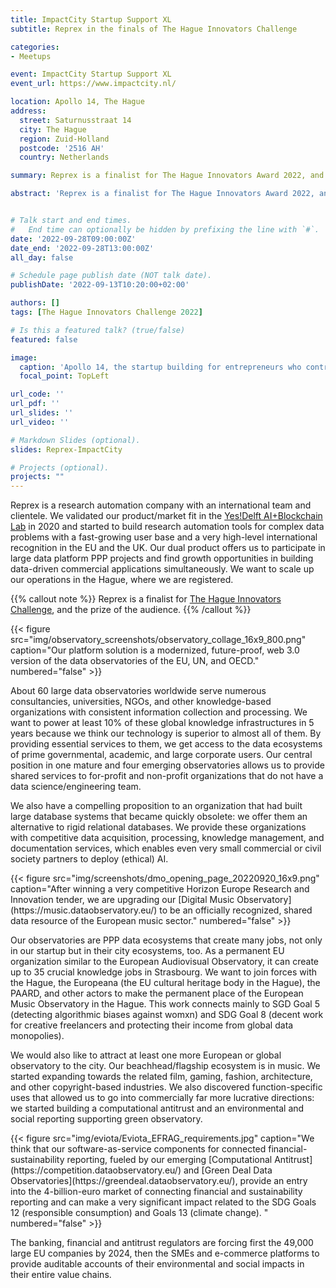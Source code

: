 ```yaml
---
title: ImpactCity Startup Support XL
subtitle: Reprex in the finals of The Hague Innovators Challenge

categories:
- Meetups

event: ImpactCity Startup Support XL
event_url: https://www.impactcity.nl/

location: Apollo 14, The Hague
address:
  street: Saturnusstraat 14
  city: The Hague
  region: Zuid-Holland
  postcode: '2516 AH'
  country: Netherlands

summary: Reprex is a finalist for The Hague Innovators Award 2022, and the prize of the audience, in the startup category with our respectable competitors, Sibö, WECO, STHRIVE and ECOBLOQ.

abstract: 'Reprex is a finalist for The Hague Innovators Award 2022, and the prize of the audience, in the startup category with our respectable competitors, Sibö, WECO, STHRIVE and ECOBLOQ.'


# Talk start and end times.
#   End time can optionally be hidden by prefixing the line with `#`.
date: '2022-09-28T09:00:00Z'
date_end: '2022-09-28T13:00:00Z'
all_day: false

# Schedule page publish date (NOT talk date).
publishDate: '2022-09-13T10:20:00+02:00'

authors: []
tags: [The Hague Innovators Challenge 2022]

# Is this a featured talk? (true/false)
featured: false

image:
  caption: 'Apollo 14, the startup building for entrepreneurs who contribute to a better world through technological and social innovations.'
  focal_point: TopLeft

url_code: ''
url_pdf: ''
url_slides: ''
url_video: ''

# Markdown Slides (optional).
slides: Reprex-ImpactCity

# Projects (optional).
projects: ""
---
```



Reprex is a research automation company with an international team and clientele. We validated our product/market fit in the [Yes!Delft AI+Blockchain Lab](http://localhost:4321/post/2020-09-25-yesdelft-validation/) in 2020 and started to build research automation tools for complex data problems with a fast-growing user base and a very high-level international recognition in the EU and the UK. Our dual product offers us to participate in large data platform PPP projects and find growth opportunities in building data-driven commercial applications simultaneously. We want to scale up our operations in the Hague, where we are registered.

{{% callout note %}}
Reprex is a finalist for [The Hague Innovators Challenge](https://www.impactcity.nl/en/service/the-hague-innovators-challenge/), and the prize of the audience.
{{% /callout %}}

<td style="text-align: center;">{{< figure src="img/observatory_screenshots/observatory_collage_16x9_800.png" caption="Our platform solution is a modernized, future-proof, web 3.0 version of the data observatories of the EU, UN, and OECD." numbered="false" >}}</td>


About 60 large data observatories worldwide serve numerous consultancies, universities, NGOs, and other knowledge-based organizations with consistent information collection and processing. We want to power at least 10% of these global knowledge infrastructures in 5 years because we think our technology is superior to almost all of them. By providing essential services to them, we get access to the data ecosystems of prime governmental, academic, and large corporate users. 
Our central position in one mature and four emerging observatories allows us to provide shared services to for-profit and non-profit organizations that do not have a data science/engineering team. 

We also have a compelling proposition to an organization that had built large database systems that became quickly obsolete: we offer them an alternative to rigid relational databases. We provide these organizations with competitive data acquisition, processing, knowledge management, and documentation services, which enables even very small commercial or civil society partners to deploy (ethical) AI.

<td style="text-align: center;">{{< figure src="img/screenshots/dmo_opening_page_20220920_16x9.png" caption="After winning a very competitive Horizon Europe Research and Innovation tender, we are upgrading our [Digital Music Observatory](https://music.dataobservatory.eu/) to be an officially recognized, shared data resource of the European music sector." numbered="false" >}}</td>

Our observatories are PPP data ecosystems that create many jobs, not only in our startup but in their city ecosystems, too.  As a permanent EU organization similar to the European Audiovisual Observatory, it can create up to 35 crucial knowledge jobs in Strasbourg. We want to join forces with the Hague, the Europeana (the EU cultural heritage body in the Hague), the PAARD, and other actors to make the permanent place of the European Music Observatory in the Hague. This work connects mainly to SGD Goal 5 (detecting algorithmic biases against womxn) and SDG Goal 8 (decent work for creative freelancers and protecting their income from global data monopolies).

We would also like to attract at least one more European or global observatory to the city. Our beachhead/flagship ecosystem is in music. We started expanding towards the related film, gaming, fashion, architecture, and other copyright-based industries. We also discovered function-specific uses that allowed us to go into commercially far more lucrative directions: we started building a computational antitrust and an environmental and social reporting supporting green observatory.

<td style="text-align: center;">{{< figure src="img/eviota/Eviota_EFRAG_requirements.jpg" caption="We think that our software-as-service components for connected financial-sustainability reporting, fueled by our emerging [Computational Antitrust](https://competition.dataobservatory.eu/) and [Green Deal Data Observatories](https://greendeal.dataobservatory.eu/), provide an entry into the 4-billion-euro market of connecting financial and sustainability reporting and can make a very significant impact related to the SDG Goals 12 (responsible consumption) and Goals 13 (climate change). " numbered="false" >}}</td>

The banking, financial and antitrust regulators are forcing first the 49,000 large EU companies by 2024, then the SMEs and e-commerce platforms to provide auditable accounts of their environmental and social impacts in their entire value chains. 
